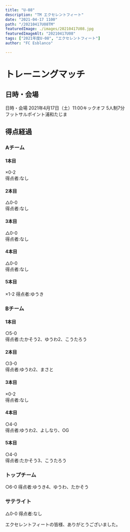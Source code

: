 ```yaml
---
title: "U-08"
description: "TM エクセレントフィート"
date: "2021-04-17 1100"
path: "/20210417U08TM"
featuredImage: ./images/20210417U08.jpg
featuredImageAlt: "20210417U08"
tags: ["2021年度U-08", "エクセレントフィート"]
author: "FC Esblanco"

---
```



# トレーニングマッチ

## 日時・会場

日時・会場
2021年4月17日（土）11:00キックオフ 5人制7分<br>
フットサルポイント浦和たじま

## 得点経過

### Aチーム

#### 1本目
×0-2  
得点者:なし

#### 2本目
△0-0  
得点者:なし

#### 3本目
△0-0  
得点者:なし

#### 4本目
△0-0  
得点者:なし

#### 5本目
×1-2
得点者:ゆうき

### Bチーム

#### 1本目
○5-0  
得点者:たかそう2、ゆうわ2、こうたろう

#### 2本目
○3-0  
得点者:ゆうわ2、まさと

#### 3本目
×0-2   
得点者:なし

#### 4本目
○4-0  
得点者:ゆうわ2、よしなり、OG

#### 5本目
○4-0    
得点者:たかそう3、こうたろう

### トップチーム

○6-0
得点者:ゆうき4、ゆうわ、たかそう

### サテライト

△0-0
得点者:なし


エクセレントフィートの皆様、ありがとうございました。

